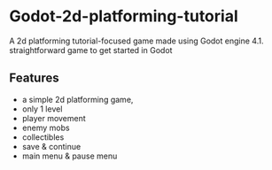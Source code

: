 
# Godot-2d-platforming-tutorial

A 2d platforming tutorial-focused game made using Godot engine 4.1. straightforward game to get started in Godot


## Features

- a simple 2d platforming game,
- only 1 level
- player movement
- enemy mobs
- collectibles
- save & continue
- main menu & pause menu


